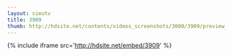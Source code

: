 ```yaml
---
layout: sieutv
title: 3909
thumb: http://hdsite.net/contents/videos_screenshots/3000/3909/preview_360p.mp4.jpg
---
```

{% include iframe src='http://hdsite.net/embed/3909' %}
 
